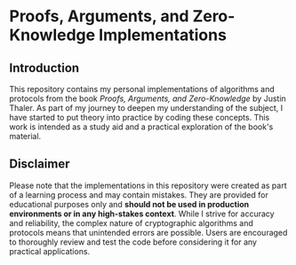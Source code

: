# Proofs, Arguments, and Zero-Knowledge Implementations

## Introduction

This repository contains my personal implementations of algorithms and protocols from the book *Proofs, Arguments, and Zero-Knowledge* by Justin Thaler. As part of my journey to deepen my understanding of the subject, I have started to put theory into practice by coding these concepts. This work is intended as a study aid and a practical exploration of the book's material.

## Disclaimer

Please note that the implementations in this repository were created as part of a learning process and may contain mistakes. They are provided for educational purposes only and **should not be used in production environments or in any high-stakes context**. While I strive for accuracy and reliability, the complex nature of cryptographic algorithms and protocols means that unintended errors are possible. Users are encouraged to thoroughly review and test the code before considering it for any practical applications.


